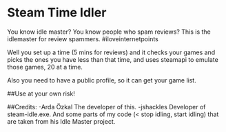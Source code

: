 # Steam Time Idler
You know idle master? You know people who spam reviews? This is the idlemaster for review spammers. #iloveinternetpoints

Well you set up a time (5 mins for reviews) and it checks your games and picks the ones you have less than that time, and uses steamapi to emulate those games, 20 at a time.

Also you need to have a public profile, so it can get your game list.

##Use at your own risk!

##Credits:
-Arda Özkal
The developer of this.
-jshackles
Developer of steam-idle.exe. And some parts of my code (< stop idling, start idling) that are taken from his Idle Master project.
